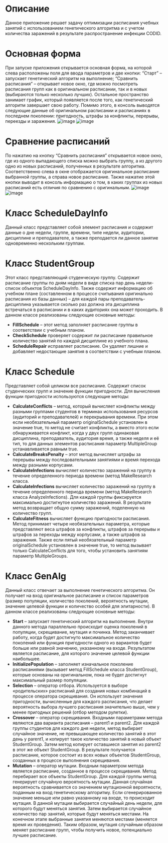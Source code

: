 # Описание
Данное приложение решает задачу оптимизации расписания учебных занятий с использованием генетического алгоритма и с учетом количества заражений в результате распространение инфекции CODID.
# Основная форма
При запуске приложения открывается основная форма, на которой слева расположены поля для ввода параметров и две кнопки: “Старт” – запускает генетический алгоритм на выполнение; “Сравнить расписания” – открывает новое окно, где можно посмотреть расписания групп как в оригинальном расписании, так и в новых (выбираются только несколько лучших). Остальное пространство занимает график, который появляется после того, как генетический алгоритм завершает свою работу. Помимо этого, в консоль выводятся следующие данные об оригинальном расписании и расписаниях в последнем поколении: пригодность, штрафы за конфликты, перерывы, переезды и заражения.
![image](https://github.com/MacCray/VKR_Schedule/assets/61548210/1bc0f95e-957e-49d0-8ad7-cd2567974b17)
![image](https://github.com/MacCray/VKR_Schedule/assets/61548210/d46d273d-b6e3-4e4c-bc50-cccd0d5da19e)
# Сравнение расписаний
По нажатию на кнопку “Сравнить расписания” открывается новое окно, где из одного выпадающего списка можно выбрать группу, а из другого одно из новых расписаний, полученных в результате алгоритма. Соответственно слева в окне отображается оригинальное расписание выбранной группы, а справа новое расписание. Также нажатие этой кнопки выводит в консоль информацию о том, в каких группах из новых расписаний есть отличия по сравнению с оригинальным.
![image](https://github.com/MacCray/VKR_Schedule/assets/61548210/dbc509e0-c0c6-46af-8a80-29860d24e028)
![image](https://github.com/MacCray/VKR_Schedule/assets/61548210/eff34a7b-f69d-4d8d-8bf2-c06e179af08a)
# Класс ScheduleDayInfo
Данный класс представляет собой элемент расписания и содержит данные о дне недели, группе, времени, типе недели, аудитории, дисциплине и преподавателе, а также преподается ли данное занятие одновременно нескольким группам.
# Класс StudentGroup
Этот класс представляющий студенческую группу. Содержит расписание группы по дням недели в виде списка пар день недели-список объектов ScheduleDayInfo. Также содержит информацию об учебном плане (составленном в процессе считывания оригинально расписания из базы данных) – для каждой пары преподаватель-дисциплина указывается сколько раз должна эта дисциплина встречаться в расписании и в каких аудиториях она может проходить. В данном классе реализованы следующие основные методы:
 * **FillSchedule** – этот метод заполняет расписание группы в соответствии с учебным планом.
 * **CheckSchedule** проверяет содержит ли расписание правильное количество занятий по каждой дисциплине из учебного плана.
 * **ScheduleRepair** исправляет расписание. Он удаляет лишние и добавляет недостающие занятия в соответствии с учебным планом.

# Класс Schedule
Представляет собой целиком все расписание. Содержит список студенческих групп и значение функции пригодности. Для вычисления функции пригодности используются следующие методы:
 * **CalculateConflicts** – метод, который вычисляет конфликты между разными группами студентов в терминах использования ресурсов (аудиторий и   преподавателей) и перекрывания времени. При этом если необязательный параметр originalSchedule установлен в значение true, то метод не считает конфликты, а вместо этого если обнаруживается конфликт, когда у двух групп одинаковая дисциплина, преподаватель, аудитория время, а также неделя и её тип, то для данных элементов расписания параметр MultipleGroup устанавливается равным true.
 * **CalculateBreaksPenalty** – этот метод вычисляет штрафы за перерывы между последовательными занятиями и время перехода между разными корпусами.
 * **CalculateInfections** вычисляет количество заражений на группу в течение определенного периода времени (метод MakeResearch класса.
 * **CalculateInfections** вычисляет количество заражений на группу в течение определенного периода времени (метод MakeResearch класса AnalyzeInfections).  Для каждой группы фиксируется максимально достигнутое количество заражений. В результате метод возвращает общую сумму заражений, поделенную на количество групп.
 * **CalculateFitness** вычисляет функцию пригодности расписания. Метод принимает четыре необязательных параметра, которые представляют веса штрафов за конфликты, штрафов за перерывы и штрафов за переходы между корпусами, а также штрафов за заражения. Также если пятый необязательный параметр originalSchedule установлен в значение true, то метод вызывает только CalculateConflicts для того, чтобы установить занятиям параметр MultipleGroups.
# Класс	GenAlg
Данный класс отвечает за выполнение генетического алгоритма. Он получает на вход оригинальное расписание и список параметров (размер популяции, количество поколений, вероятность мутации, значение целевой функции и количество особей для элитарности). В данном классе реализованы следующие основные методы:
 * **Start** – запускает генетический алгоритм на выполнение. Внутри данного метода параллельно происходит оценка поколений в популяции, скрещивание,   мутация и починка.  Метод заканчивает работу, когда будет достигнуто максимальное количество поколений или функция пригодности одного из вариантов будет больше или равной значению, указанному на входе. Результатом является расписание, для которого значение целевой функции наибольшее.
 * **InitializePopulation** – заполняет изначальное поколение расписаниями (вызывает метод FillSchedule класса StudentGroup), которые основаны на оригинальном, пока не будет достигнут максимальный размер популяции.
 * **Selection** – оператор отбора. Используется в выборе «родительских» расписаний для создания новых комбинаций в процессе оператора скрещивания. Он использует значения пригодности, вычисленные для каждого расписания, что делает вероятность выбора лучшего расписания значительно выше, чем у менее пригодных решений (отбор методом рулетки).
 * **Crossover** – оператор скрещивания. Входными параметрами метода являются два варианта расписания – parent1 и parent2. Для каждой группы студентов для каждого дня недели, метод выбирает случайное значение, не превышающее количество занятий в этот день у parent1, и копирует такое количество занятий в новый объект StudentGroup. Затем метод копирует оставшиеся занятия из parent2 в этот же объект StudentGroup. В результате получается расписание, которое состоит из всех новых объектов StudentGroup, созданных в процессе выполнения скрещивания.
 * **Mutation** – оператор мутации. Входным параметром метода является расписание, созданное в процессе скрещивания. Метод перебирает все объекты StudentGroup. Для каждой группы метод генерирует случайную вероятность мутации. Данная случайная вероятность сравнивается со значением мутационной вероятности, поданным на вход генетическому алгоритму. Если сгенерированное значение меньше или равно указанному на входе, то происходит мутация. В данной мутации выбирается случайный день недели, для которого будут меняться занятия. Затем выбирается случайное количество пар занятий, которые будут меняться местами. На конечном этапе выбранные занятия меняются местами (меняется время их проведения). Таким образом, мутация случайным образом меняет расписание групп, чтобы получить новое, потенциально лучшее расписание.
